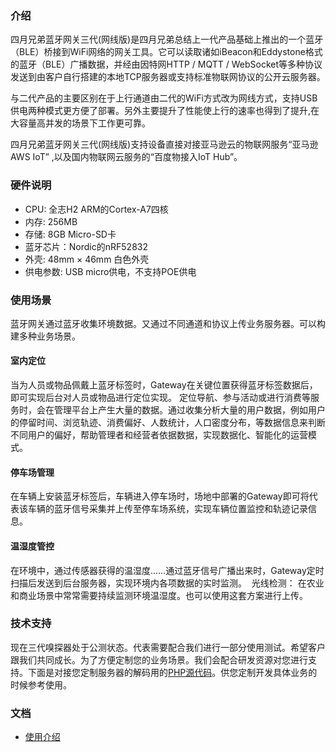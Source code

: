 



### 介绍

四月兄弟蓝牙网关三代(网线版)是四月兄弟总结上一代产品基础上推出的一个蓝牙（BLE）桥接到WiFi网络的网关工具。它可以读取诸如iBeacon和Eddystone格式的蓝牙（BLE）广播数据，并经由因特网HTTP
/ MQTT /
WebSocket等多种协议发送到由客户自行搭建的本地TCP服务器或支持标准物联网协议的公开云服务器。

与二代产品的主要区别在于上行通道由二代的WiFi方式改为网线方式，支持USB供电两种模式更方便了部署。另外主要提升了性能使上行的速率也得到了提升,在大容量高并发的场景下工作更可靠。

四月兄弟蓝牙网关三代(网线版)支持设备直接对接亚马逊云的物联网服务“亚马逊AWS IoT” ,以及国内物联网云服务的“百度物接入IoT
Hub”。

### 硬件说明

  - CPU: 全志H2 ARM的Cortex-A7四核
  - 内存: 256MB
  - 存储: 8GB Micro-SD卡
  - 蓝牙芯片：Nordic的nRF52832
  - 外壳: 48mm × 46mm 白色外壳
  - 供电参数: USB micro供电，不支持POE供电

### 使用场景

蓝牙网关通过蓝牙收集环境数据。又通过不同通道和协议上传业务服务器。可以构建多种业务场景。

#### 室内定位

当为人员或物品佩戴上蓝牙标签时，Gateway在关键位置获得蓝牙标签数据后，即可实现后台对人员或物品进行定位实现。
定位导航、参与活动或进行消费等服务时，会在管理平台上产生大量的数据。通过收集分析大量的用户数据，例如用户的停留时间、浏览轨迹、消费偏好、人数统计，人口密度分布，等数据信息来判断不同用户的偏好，帮助管理者和经营者依据数据，实现数据化、智能化的运营模式。

#### 停车场管理

在车辆上安装蓝牙标签后，车辆进入停车场时，场地中部署的Gateway即可将代表该车辆的蓝牙信号采集并上传至停车场系统，实现车辆位置监控和轨迹记录信息。

#### 温湿度管控

在环境中，通过传感器获得的温湿度……通过蓝牙信号广播出来时，Gateway定时扫描后发送到后台服务器，实现环境内各项数据的实时监测。 
光线检测：
在农业和商业场景中常常需要持续监测环境温湿度。也可以使用这套方案进行上传。

### 技术支持

现在三代嗅探器处于公测状态。代表需要配合我们进行一部分使用测试。希望客户跟我们共同成长。为了方便定制您的业务场景。我们会配合研发资源对您进行支持。下面是对接您定制服务器的解码用的[PHP源代码](https://github.com/AprilBrother/ab-ble-gateway-sdk)。供您定制开发具体业务的时候参考使用。

### 文档

  - [使用介绍](/AB_BLE_Gateway_V3_Use_GUIDE "wikilink")

